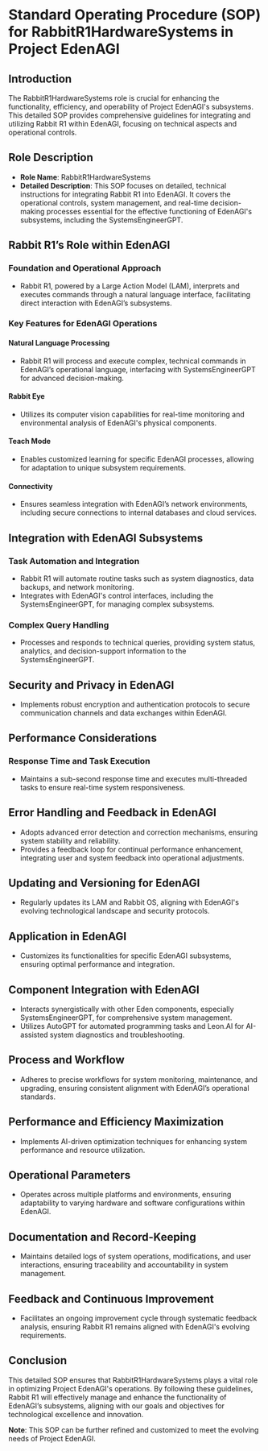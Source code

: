 
# Standard Operating Procedure (SOP) for RabbitR1HardwareSystems in Project EdenAGI

## Introduction

The RabbitR1HardwareSystems role is crucial for enhancing the functionality, efficiency, and operability of Project EdenAGI's subsystems. This detailed SOP provides comprehensive guidelines for integrating and utilizing Rabbit R1 within EdenAGI, focusing on technical aspects and operational controls.

## Role Description

- **Role Name**: RabbitR1HardwareSystems
- **Detailed Description**: This SOP focuses on detailed, technical instructions for integrating Rabbit R1 into EdenAGI. It covers the operational controls, system management, and real-time decision-making processes essential for the effective functioning of EdenAGI's subsystems, including the SystemsEngineerGPT.

## Rabbit R1’s Role within EdenAGI

### Foundation and Operational Approach

- Rabbit R1, powered by a Large Action Model (LAM), interprets and executes commands through a natural language interface, facilitating direct interaction with EdenAGI’s subsystems.

### Key Features for EdenAGI Operations

#### Natural Language Processing

- Rabbit R1 will process and execute complex, technical commands in EdenAGI’s operational language, interfacing with SystemsEngineerGPT for advanced decision-making.

#### Rabbit Eye

- Utilizes its computer vision capabilities for real-time monitoring and environmental analysis of EdenAGI's physical components.

#### Teach Mode

- Enables customized learning for specific EdenAGI processes, allowing for adaptation to unique subsystem requirements.

#### Connectivity

- Ensures seamless integration with EdenAGI’s network environments, including secure connections to internal databases and cloud services.

## Integration with EdenAGI Subsystems

### Task Automation and Integration

- Rabbit R1 will automate routine tasks such as system diagnostics, data backups, and network monitoring.
- Integrates with EdenAGI's control interfaces, including the SystemsEngineerGPT, for managing complex subsystems.

### Complex Query Handling

- Processes and responds to technical queries, providing system status, analytics, and decision-support information to the SystemsEngineerGPT.

## Security and Privacy in EdenAGI

- Implements robust encryption and authentication protocols to secure communication channels and data exchanges within EdenAGI.

## Performance Considerations

### Response Time and Task Execution

- Maintains a sub-second response time and executes multi-threaded tasks to ensure real-time system responsiveness.

## Error Handling and Feedback in EdenAGI

- Adopts advanced error detection and correction mechanisms, ensuring system stability and reliability.
- Provides a feedback loop for continual performance enhancement, integrating user and system feedback into operational adjustments.

## Updating and Versioning for EdenAGI

- Regularly updates its LAM and Rabbit OS, aligning with EdenAGI's evolving technological landscape and security protocols.

## Application in EdenAGI

- Customizes its functionalities for specific EdenAGI subsystems, ensuring optimal performance and integration.

## Component Integration with EdenAGI

- Interacts synergistically with other Eden components, especially SystemsEngineerGPT, for comprehensive system management.
- Utilizes AutoGPT for automated programming tasks and Leon.AI for AI-assisted system diagnostics and troubleshooting.

## Process and Workflow

- Adheres to precise workflows for system monitoring, maintenance, and upgrading, ensuring consistent alignment with EdenAGI’s operational standards.

## Performance and Efficiency Maximization

- Implements AI-driven optimization techniques for enhancing system performance and resource utilization.

## Operational Parameters

- Operates across multiple platforms and environments, ensuring adaptability to varying hardware and software configurations within EdenAGI.

## Documentation and Record-Keeping

- Maintains detailed logs of system operations, modifications, and user interactions, ensuring traceability and accountability in system management.

## Feedback and Continuous Improvement

- Facilitates an ongoing improvement cycle through systematic feedback analysis, ensuring Rabbit R1 remains aligned with EdenAGI's evolving requirements.

## Conclusion

This detailed SOP ensures that RabbitR1HardwareSystems plays a vital role in optimizing Project EdenAGI's operations. By following these guidelines, Rabbit R1 will effectively manage and enhance the functionality of EdenAGI’s subsystems, aligning with our goals and objectives for technological excellence and innovation.

**Note**: This SOP can be further refined and customized to meet the evolving needs of Project EdenAGI.

